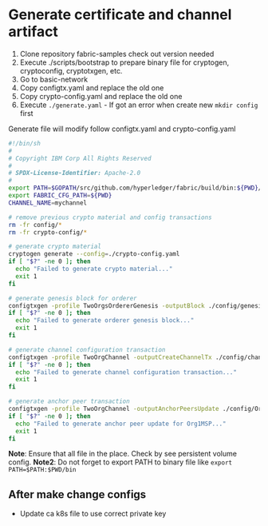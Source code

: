 
# Generate certificate and channel artifact

1. Clone repository fabric-samples check out version needed
2. Execute ./scripts/bootstrap to prepare binary file for cryptogen, cryptoconfig, cryptotxgen, etc.
3. Go to basic-network
4. Copy configtx.yaml and replace the old one
5. Copy crypto-config.yaml and replace the old one
6. Execute `./generate.yaml` - If got an error when create new `mkdir config` first

Generate file will modify follow configtx.yaml and crypto-config.yaml
```sh
#!/bin/sh
#
# Copyright IBM Corp All Rights Reserved
#
# SPDX-License-Identifier: Apache-2.0
#
export PATH=$GOPATH/src/github.com/hyperledger/fabric/build/bin:${PWD}/../bin:${PWD}:$PATH
export FABRIC_CFG_PATH=${PWD}
CHANNEL_NAME=mychannel

# remove previous crypto material and config transactions
rm -fr config/*
rm -fr crypto-config/*

# generate crypto material
cryptogen generate --config=./crypto-config.yaml
if [ "$?" -ne 0 ]; then
  echo "Failed to generate crypto material..."
  exit 1
fi

# generate genesis block for orderer
configtxgen -profile TwoOrgsOrdererGenesis -outputBlock ./config/genesis.block
if [ "$?" -ne 0 ]; then
  echo "Failed to generate orderer genesis block..."
  exit 1
fi

# generate channel configuration transaction
configtxgen -profile TwoOrgChannel -outputCreateChannelTx ./config/channel.tx -channelID $CHANNEL_NAME
if [ "$?" -ne 0 ]; then
  echo "Failed to generate channel configuration transaction..."
  exit 1
fi

# generate anchor peer transaction
configtxgen -profile TwoOrgChannel -outputAnchorPeersUpdate ./config/Org1MSPanchors.tx -channelID $CHANNEL_NAME -asOrg Org1MSP
if [ "$?" -ne 0 ]; then
  echo "Failed to generate anchor peer update for Org1MSP..."
  exit 1
fi

```

**Note**: Ensure that all file in the place. Check by see persistent volume config.
**Note2**: Do not forget to export PATH to binary file like `export PATH=$PATH:$PWD/bin `

## After make change configs

- Update ca k8s file to use correct private key 
